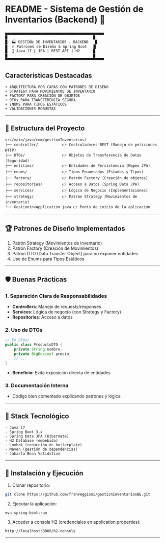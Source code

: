 # README - Sistema de Gestión de Inventarios (Backend) 🚀

```txt
▄▄▄▄▄▄▄▄▄▄▄▄▄▄▄▄▄▄▄▄▄▄▄▄▄▄▄▄▄▄▄▄▄▄▄▄▄▄▄▄▄▄▄▄▄
█                                       █
█  🏭 GESTIÓN DE INVENTARIOS - BACKEND   █
█  🔥 Patrones de Diseño & Spring Boot   █
█  🚀 Java 17 | JPA | REST API | H2      █
█                                       █
▀▀▀▀▀▀▀▀▀▀▀▀▀▀▀▀▀▀▀▀▀▀▀▀▀▀▀▀▀▀▀▀▀▀▀▀▀▀▀▀▀▀▀▀▀
```

## Características Destacadas

```
+ ARQUITECTURA POR CAPAS CON PATRONES DE DISEÑO
+ STRATEGY PARA MOVIMIENTOS DE INVENTARIO
+ FACTORY PARA CREACIÓN DE OBJETOS
+ DTOs PARA TRANSFERENCIA SEGURA
+ ENUMS PARA TIPOS ESTÁTICOS
+ VALIDACIONES ROBUSTAS
```

---

## 📂 Estructura del Proyecto
```
src/main/java/com/gestionInventarios/
├── controller/           👉 Controladores REST (Manejo de peticiones HTTP)
├── DTOs/                 👉 Objetos de Transferencia de Datos (Seguridad)
├── entities/             👉 Entidades de Persistencia (Mapeo JPA)
├── enums/                👉 Tipos Enumerados (Estados y Tipos)
├── factory/              👉 Patrón Factory (Creación de objetos)
├── repositories/         👉 Acceso a Datos (Spring Data JPA)
├── services/             👉 Lógica de Negocio (Implementaciones)
├── strategy/             👉 Patrón Strategy (Movimientos de inventario)
└── GestioninvApplication.java 👉 Punto de inicio de la aplicación
```

---

## 🏆 Patrones de Diseño Implementados

1. Patrón Strategy (Movimientos de Inventario)
2. Patrón Factory (Creación de Movimientos)
3. Patrón DTO (Data Transfer Object) para no exponer entidades
4. Uso de Enums para Tipos Estáticos

---

## 🛡️ Buenas Prácticas

### 1. Separación Clara de Responsabilidades
- **Controllers**: Manejo de requests/responses
- **Services**: Lógica de negocio (con Strategy y Factory)
- **Repositories**: Acceso a datos

### 2. Uso de DTOs
```java
// En DTOs/
public class ProductoDTO {
    private String nombre;
    private BigDecimal precio;
    // ... 
}
```
- **Beneficio**: Evita exposición directa de entidades

### 3. Documentación Interna
- Código bien comentado explicando patrones y lógica

---

## 🔧 Stack Tecnológico

```
- Java 17
- Spring Boot 3.x
- Spring Data JPA (Hibernate)
- H2 Database (embebida)
- Lombok (reducción de boilerplate)
- Maven (gestión de dependencias)
- Jakarta Bean Validation
```

---

## 🚀 Instalación y Ejecución

1. Clonar repositorio:
```bash
git clone https://github.com/franveggiani/gestionInventariosBE.git
```

2. Ejecutar la aplicación:
```bash
mvn spring-boot:run
```

3. Acceder a consola H2 (credenciales en application.properties):
```
http://localhost:8080/h2-console
```

---


